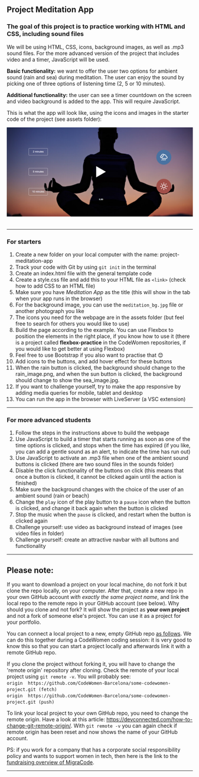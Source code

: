 ## Project Meditation App

### The goal of this project is to practice working with HTML and CSS, including sound files

We will be using HTML, CSS, icons, background images, as well as .mp3 sound files. For the more advanced version of the project that includes video and a timer, JavaScript will be used.

**Basic functionality:** we want to offer the user two options for ambient sound (rain and sea) during meditation. The user can enjoy the sound by picking one of three options of listening time (2, 5 or 10 minutes).

**Additional functionality:** the user can see a timer countdown on the screen and video background is added to the app. This will require JavaScript.

This is what the app will look like, using the icons and images in the starter code of the project (see assets folder):  

<img src="/meditation_screenshot.png" width="600" /> 

---

### For starters

1. Create a new folder on your local computer with the name: project-meditation-app
1. Track your code with Git by using `git init` in the terminal
1. Create an index.html file with the general template code
1. Create a style.css file and add this to your HTML file as `<link>` (check how to add CSS to an HTML file)
1. Make sure you have *Meditation App* as the title (this will show in the tab when your app runs in the browser)
1. For the background image, you can use the `meditation_bg.jpg` file or another photograph you like
1. The icons you need for the webpage are in the assets folder (but feel free to search for others you would like to use)
1. Build the page according to the example. You can use Flexbox to position the elements in the right place, if you know how to use it (there is a project called **flexbox-practice** in the CodeWomen repositories, if you would like to get better at using Flexbox)
1. Feel free to use Bootstrap if you also want to practise that 😊
1. Add icons to the buttons, and add hover effect for these buttons
1. When the rain button is clicked, the background should change to the rain_image.png, and when the sun button is clicked, the background should change to show the sea_image.jpg. 
1. If you want to challenge yourself, try to make the app responsive by adding media queries for mobile, tablet and desktop
1. You can run the app in the browser with LiveServer (a VSC extension)

---

### For more advanced students

1. Follow the steps in the instructions above to build the webpage
1. Use JavaScript to build a timer that starts running as soon as one of the time options is clicked, and stops when the time has expired (if you like, you can add a gentle sound as an alert, to indicate the time has run out)
1. Use JavaScript to activate an .mp3 file when one of the ambient sound buttons is clicked (there are two sound files in the sounds folder)
1. Disable the click functionality of the buttons on click (this means that once a button is clicked, it cannot be clicked again until the action is finished)
1. Make sure the background changes with the choice of the user of an ambient sound (rain or beach)
1. Change the `play` icon of the play button to a `pause` icon when the button is clicked, and change it back again when the button is clicked
1. Stop the music when the `pause` is clicked, and restart when the button is clicked again
1. Challenge yourself: use video as background instead of images (see video files in folder)
1. Challenge yourself: create an attractive navbar with all buttons and functionality

---

## Please note:
If you want to download a project on your local machine, do not fork it but clone the repo locally, on your computer. After that, create a new repo in your own GitHub account *with exactly the same project name*, and link the local repo to the remote repo in your GitHub account (see below). Why should you clone and not fork? It will show the project as **your own project** and not a fork of someone else's project. You can use it as a project for your portfolio.

You can connect a local project to a new, empty GitHub repo [as follows](https://docs.github.com/en/github/importing-your-projects-to-github/adding-an-existing-project-to-github-using-the-command-line). We can do this together during a CodeWomen coding session: it is very good to know this so that you can start a project locally and afterwards link it with a remote GitHub repo.

If you clone the project without forking it, you will have to change the 'remote origin' repository after cloning. Check the remote of your local project using `git remote -v`. You will probably see:  
`origin  https://github.com/CodeWomen-Barcelona/some-codewomen-project.git (fetch)`  
`origin  https://github.com/CodeWomen-Barcelona/some-codewomen-project.git (push)`

To link your local project to your own GitHub repo, you need to change the remote origin. Have a look at this article: https://devconnected.com/how-to-change-git-remote-origin/. With `git remote -v` you can again check if remote origin has been reset and now shows the name of your GitHub account.

PS: if you work for a company that has a corporate social responsibility policy and wants to support women in tech, then here is the link to the [fundraising overview of MigraCode](https://docs.google.com/spreadsheets/d/1Zs-Mmi39bcjVw2U-iEQWSHSjkb-EmET-j1WB2oJF45Q/edit#gid=0).

---
